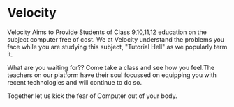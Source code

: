 # Velocity

Velocity Aims to Provide Students of Class 9,10,11,12 education on the subject computer free of cost.
We at Velocity understand the problems you face while you are studying this subject,
"Tutorial Hell" as we popularly term it.

What are you waiting for??
Come take a class and see how you feel.The teachers on our platform have their soul focussed on equipping you with 
recent technologies and will continue to do so.

Together let us kick the fear of Computer out of your body. 
